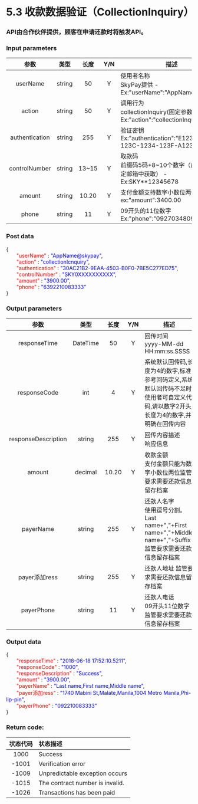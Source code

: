 # 5.3 收款数据验证（CollectionInquiry）
### API由合作伙伴提供，顾客在申请还款时将触发API。

### Input parameters
| 参数                        |    类型     | 长度   |Y/N |描述|
| :-------------------------: | :-----------: |:-----:|:---:|--------------------------------|   
|userName|string|50|Y|使用者名称<br>  SkyPay提供 - Ex:"userName":"AppName@skypay"|
|action|string|50|Y|调用行为<br>collectionInquiry(固定参数值) - Ex:"action":"collectionInquiry"|
|authentication |string |255|Y|验证密钥<br>Ex:"authentication":"E1234567-123C-1234-123F-A12345670"|
|controlNumber|string|13~15|Y|取款码<br> 前缀码5码+8~10个数字（前缀码在绑定邮箱中获取） - Ex:SKY**12345678|
|amount|string|10.20|Y|支付金额支持数字小数位两位<br>  ex:"amount":3400.00|
|phone|string|11|Y|09开头的11位数字 <br> Ex:"phone":"09270348095"|

### Post data


{<br>
    <font color=red>&ensp;&ensp;&ensp;&ensp;"userName"</font> : <font color=blue>"AppName@skypay"</font>,<br>
    <font color=red>&ensp;&ensp;&ensp;&ensp;"action"</font> : <font color=blue>"collectionIcnquiry"</font>,<br>
    <font color=red>&ensp;&ensp;&ensp;&ensp;"authentication"</font> : <font color=blue>"30AC21B2-9EAA-4503-B0F0-7BE5C277ED75"</font>,<br>
    <font color=red>&ensp;&ensp;&ensp;&ensp;"controlNumber"</font> : <font color=blue>"SKY0XXXXXXXXXX"</font>,<br>
    <font color=red>&ensp;&ensp;&ensp;&ensp;"amount"</font> : <font color=blue>"3900.00"</font>,<br>
    <font color=red>&ensp;&ensp;&ensp;&ensp;"phone"</font> : <font color=blue>"6392210083333"</font><br>
}


### Output parameters
| 参数                        |    类型     | 长度  |Y/N  |描述|
| :-------------------------: | :-----------: |:-----:|:-----:|--------------------------------|   
|responseTime|DateTime|50|Y|回传时间 <br>yyyy-MM-dd HH:mm:ss.SSSS|
|responseCode|int|4|Y|系统默认回传码,长度为4的数字,标准参考回码定义,系统默认回传码不足时,使用者可自定义代码,请以数字2开头,长度为4的数字,并明确在回传内容|
|responseDescription|string|255| Y|回传内容描述 <br> 响应信息|
|amount|decimal|10.20|Y|收款金额 <br> 支付金额只能为数字小数位两位监管要求需要还款信息留存档案|
|payerName|string|255|Y|还款人名字 <br> 使用逗号分割。Last name+","+First name+","+Middle name+","+Suffix监管要求需要还款信息留存档案|
|payer添加ress|string|255|Y|还款人地址 监管要求需要还款信息留存档案|
|payerPhone|string|11|Y|还款人电话 <br>09开头11位数字 监管要求需要还款信息留存档案|

### Output data

{<br>
    <font color=red>&ensp;&ensp;&ensp;&ensp;"responseTime"</font> : <font color=blue>"2018-06-18 17:52:10.5211"</font>,<br>
    <font color=red>&ensp;&ensp;&ensp;&ensp;"responseCode"</font> : <font color=blue>"1000"</font>,<br>
    <font color=red>&ensp;&ensp;&ensp;&ensp;"responseDescription"</font> : <font color=blue>"Success"</font>,<br>
    <font color=red>&ensp;&ensp;&ensp;&ensp;"amount"</font> : <font color=blue>"3900.00"</font>,<br>
    <font color=red>&ensp;&ensp;&ensp;&ensp;"payerName"</font> : <font color=blue>"Last name,First name,Middle name"</font>,<br>
    <font color=red>&ensp;&ensp;&ensp;&ensp;"payer添加ress"</font> : <font color=blue>"1740 Mabini St,Malate,Manila,1004 Metro Manila,Phi-lip-pin"</font>,<br>
    <font color=red>&ensp;&ensp;&ensp;&ensp;"payerPhone"</font> : <font color=blue>"092210083333"</font><br>
}


### Return code:

| 状态代码                        |   状态描述    | 
| :-------------------------: | :----------- |
|1000 |Success|
|-1001|Verification error|
|-1009|Unpredictable exception occurs|
|-1015|The contract number is invalid.|
|-1026|Transactions has been paid|






